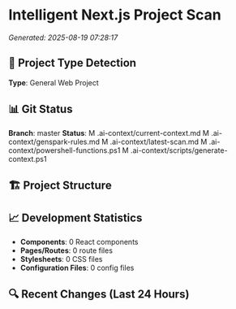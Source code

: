 ﻿# Intelligent Next.js Project Scan
*Generated: 2025-08-19 07:28:17*

## 🎯 Project Type Detection
**Type**: General Web Project



## 📊 Git Status
**Branch**: master
**Status**: 
 M .ai-context/current-context.md  M .ai-context/genspark-rules.md  M .ai-context/latest-scan.md  M .ai-context/powershell-functions.ps1  M .ai-context/scripts/generate-context.ps1

## 🏗️ Project Structure






## 📈 Development Statistics
- **Components**: 0 React components
- **Pages/Routes**: 0 route files
- **Stylesheets**: 0 CSS files
- **Configuration Files**: 0 config files

## 🔍 Recent Changes (Last 24 Hours)


